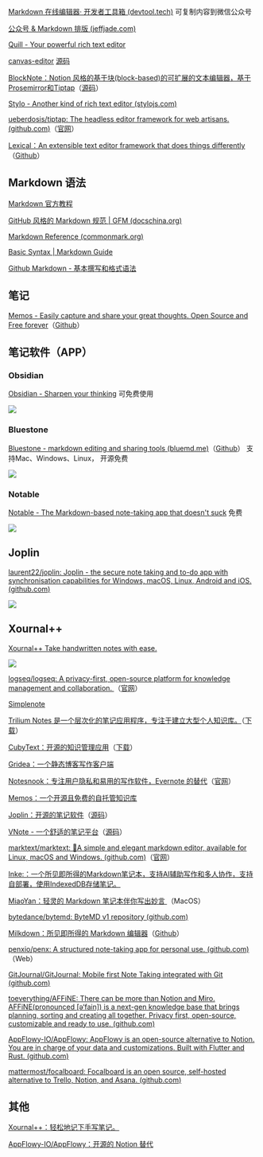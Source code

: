 

[Markdown 在线编辑器· 开发者工具箱 (devtool.tech)](https://markdown.devtool.tech/app) 可复制内容到微信公众号

[公众号 & Markdown 排版 (jeffjade.com)](https://wechat.jeffjade.com/)


[Quill - Your powerful rich text editor](https://quilljs.com/)

[canvas-editor](https://hufe.club/canvas-editor/) [源码](https://github.com/Hufe921/canvas-editor)

[BlockNote：Notion 风格的基于块(block-based)的可扩展的文本编辑器，基于Prosemirror和Tiptap](https://www.blocknotejs.org/)（[源码](https://github.com/TypeCellOS/BlockNote)）

[Stylo - Another kind of rich text editor (stylojs.com)](https://stylojs.com/)

[ueberdosis/tiptap: The headless editor framework for web artisans. (github.com)](https://github.com/ueberdosis/tiptap)（[官网](https://tiptap.dev/)）

[Lexical：An extensible text editor framework that does things differently](https://lexical.dev/)（[Github](https://github.com/facebook/lexical)）

## Markdown 语法

[Markdown 官方教程](https://markdown.com.cn/)

[GitHub 风格的 Markdown 规范 | GFM (docschina.org)](https://gfm.docschina.org/zh-hans/)

[Markdown Reference (commonmark.org)](https://commonmark.org/help/)

[Basic Syntax | Markdown Guide](https://www.markdownguide.org/basic-syntax/)

[Github Markdown - 基本撰写和格式语法](https://docs.github.com/zh/get-started/writing-on-github/getting-started-with-writing-and-formatting-on-github/basic-writing-and-formatting-syntax)

## 笔记

[Memos - Easily capture and share your great thoughts. Open Source and Free forever](https://www.usememos.com/)（[Github](https://github.com/usememos/memos)）

## 笔记软件（APP）

### Obsidian

[Obsidian - Sharpen your thinking](https://obsidian.md/) 可免费使用

![](https://obsidian.md/images/screenshot-1.0-hero-combo.png)
### Bluestone

[Bluestone - markdown editing and sharing tools (bluemd.me)](https://www.bluemd.me/)（[Github](https://github.com/1943time/bluestone)）
支持Mac、Windows、Linux， 开源免费

![](https://www.bluemd.me/images/light.png)
### Notable

[Notable - The Markdown-based note-taking app that doesn't suck](https://notable.app/) 免费

![](https://notable.app/static/images/screenshots/main_windows.png)


## Joplin

[laurent22/joplin: Joplin - the secure note taking and to-do app with synchronisation capabilities for Windows, macOS, Linux, Android and iOS. (github.com)](https://github.com/laurent22/joplin)

![](https://joplinapp.org/images/home-top-img-2x.webp)
## Xournal++

[Xournal++ Take handwritten notes with ease.](https://xournalpp.github.io/)

![](https://xournalpp.github.io/img/Physics%20Problem.png)

[logseq/logseq: A privacy-first, open-source platform for knowledge management and collaboration. ](https://github.com/logseq/logseq)（[官网](https://logseq.com/)）

[Simplenote](https://simplenote.com/)

[Trilium Notes 是一个层次化的笔记应用程序，专注于建立大型个人知识库。](https://github.com/zadam/trilium)（[下载](https://github.com/zadam/trilium/releases)）

[CubyText：开源的知识管理应用](https://github.com/vincentdchan/CubyText)（[下载](https://github.com/vincentdchan/CubyText/releases)）

[Gridea：一个静态博客写作客户端](https://github.com/getgridea/gridea)

[Notesnook：专注用户隐私和易用的写作软件，Evernote 的替代](https://github.com/streetwriters/notesnook)（[官网](https://notesnook.com/)）

[Memos：一个开源且免费的自托管知识库](https://github.com/usememos/memos)

[Joplin：开源的笔记软件](https://joplinapp.org/)（[源码](https://github.com/laurent22/joplin)）

[VNote - 一个舒适的笔记平台](https://app.vnote.fun/zh_cn/)（[源码](https://github.com/vnotex/vnote)）

[marktext/marktext: 📝A simple and elegant markdown editor, available for Linux, macOS and Windows. (github.com)](https://github.com/marktext/marktext)（[官网](https://www.marktext.cc/)）

[Inke:：一个所见即所得的Markdown笔记本，支持AI辅助写作和多人协作，支持自部署，使用IndexedDB存储笔记。](https://github.com/yesmore/inke)

[MiaoYan：轻灵的 Markdown 笔记本伴你写出妙言 ](https://github.com/tw93/MiaoYan)（MacOS）

[bytedance/bytemd: ByteMD v1 repository (github.com)](https://github.com/bytedance/bytemd)

[Milkdown：所见即所得的 Markdown 编辑器](https://milkdown.dev/)（[Github](https://github.com/Milkdown/milkdown)）

[penxio/penx: A structured note-taking app for personal use. (github.com)](https://github.com/penxio/penx)（Web）

[GitJournal/GitJournal: Mobile first Note Taking integrated with Git (github.com)](https://github.com/GitJournal/GitJournal)


[toeverything/AFFiNE: There can be more than Notion and Miro. AFFiNE(pronounced [ə‘fain]) is a next-gen knowledge base that brings planning, sorting and creating all together. Privacy first, open-source, customizable and ready to use. (github.com)](https://github.com/toeverything/AFFiNE)

[AppFlowy-IO/AppFlowy: AppFlowy is an open-source alternative to Notion. You are in charge of your data and customizations. Built with Flutter and Rust. (github.com)](https://github.com/AppFlowy-IO/appflowy)

[mattermost/focalboard: Focalboard is an open source, self-hosted alternative to Trello, Notion, and Asana. (github.com)](https://github.com/mattermost/focalboard)

## 其他

[Xournal++：轻松地记下手写笔记。](https://xournalpp.github.io/)


[AppFlowy-IO/AppFlowy：开源的 Notion 替代](https://github.com/AppFlowy-IO/AppFlowy)